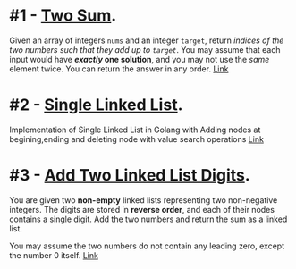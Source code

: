 # #1 - [Two Sum](./two-sum).
Given an array of integers `nums` and an integer `target`, return _indices of the two numbers such that they add up to `target`_. You may assume that each input would have **_exactly_ one solution**, and you may not use the _same_ element twice. You can return the answer in any order. 
[Link](./two-sum)

# #2 - [Single Linked List](./linked-list).
Implementation of Single Linked List in Golang with Adding nodes at begining,ending and deleting node with value search operations 
[Link](./linked-list)

# #3 - [Add Two Linked List Digits](./add-two-ll).
You are given two **non-empty** linked lists representing two non-negative integers. The digits are stored in **reverse order**, and each of their nodes contains a single digit. Add the two numbers and return the sum as a linked list.

You may assume the two numbers do not contain any leading zero, except the number 0 itself.
[Link](./add-two-ll)

